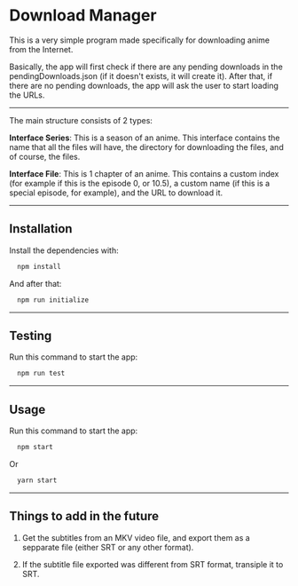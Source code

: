 # Download Manager

This is a very simple program made specifically for downloading anime from the Internet.

Basically, the app will first check if there are any pending downloads in the pendingDownloads.json (if it doesn't exists, it will create it). After that, if there are no pending downloads, the app will ask the user to start loading the URLs.

---

The main structure consists of 2 types:

**Interface Series**: This is a season of an anime. This interface contains the name that all the files will have, the directory for downloading the files, and of course, the files.

**Interface File**: This is 1 chapter of an anime. This contains a custom index (for example if this is the episode 0, or 10.5), a custom name (if this is a special episode, for example), and the URL to download it.

---

## Installation

Install the dependencies with:

```bash
  npm install
```

And after that:

```bash
  npm run initialize
```

---

## Testing

Run this command to start the app:

```bash
  npm run test
```

---

## Usage

Run this command to start the app:

```bash
  npm start
```

Or

```bash
  yarn start
```

---

## Things to add in the future

1. Get the subtitles from an MKV video file, and export them as a sepparate file (either SRT or any other format).

2. If the subtitle file exported was different from SRT format, transiple it to SRT.
